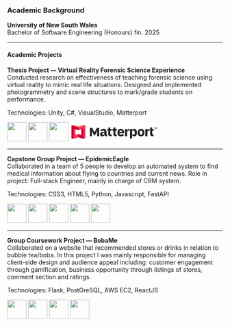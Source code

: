 ### Academic Background

**University of New South Wales**  
Bachelor of Software Engineering (Honours) fin. 2025

---

#### Academic Projects

**Thesis Project — Virtual Reality Forensic Science Experience**  
Conducted research on effectiveness of teaching forensic science using virtual reality to mimic real life situations. Designed and implemented photogrammetry and scene structures to mark/grade students on performance.  

Technologies:
Unity, C#, VisualStudio, Matterport
<p align="left">
<img src="https://cdn.jsdelivr.net/gh/devicons/devicon@latest/icons/unity/unity-original.svg"
          width='45' height='45' />
<img src="https://cdn.jsdelivr.net/gh/devicons/devicon@latest/icons/csharp/csharp-original.svg"
          width='45' height='45' />          
<img src="https://cdn.jsdelivr.net/gh/devicons/devicon@latest/icons/visualstudio/visualstudio-original.svg" width='45' height='45' />    
<img src="https://github.com/aashek/aashek/blob/main/MP.png" height='45' /> 

                    
---

**Capstone Group Project — EpidemicEagle**  
Collaborated in a team of 5 people to develop an automated system to find medical information about flying to countries and current news. Role in project: Full-stack Engineer, mainly in charge of CRM system. 

Technologies:
CSS3, HTML5, Python, Javascript, FastAPI
<p align='left'>
<img src="https://cdn.jsdelivr.net/gh/devicons/devicon/icons/css3/css3-original.svg" width="45" height="45"/>
<img src="https://cdn.jsdelivr.net/gh/devicons/devicon/icons/html5/html5-original.svg" width="45" height="45"/>
<img src="https://cdn.jsdelivr.net/gh/devicons/devicon/icons/python/python-original.svg" width="45" height="45"/>
<img src="https://cdn.jsdelivr.net/gh/devicons/devicon/icons/javascript/javascript-original.svg" width="45" height="45"/>
<img src="https://cdn.jsdelivr.net/gh/devicons/devicon/icons/fastapi/fastapi-original.svg" width="45" height="45"/>
</p>

---

**Group Coursework Project — BobaMe**  
Collaborated on a website that recommended stores or drinks in relation to bubble tea/boba. In this project I was mainly responsible for managing client-side design and audience appeal including: customer engagement through gamification, business opportunity through listings of stores, comment section and ratings.

Technologies:
Flask, PostGreSQL, AWS EC2, ReactJS
<p align="left">
  <!-- Flask -->
  <img src="https://cdn.jsdelivr.net/gh/devicons/devicon/icons/flask/flask-original.svg" width="45" height="45"/>
  <img src="https://cdn.jsdelivr.net/gh/devicons/devicon/icons/postgresql/postgresql-original.svg" width="45" height="45"/>
  <img src="https://cdn.jsdelivr.net/gh/devicons/devicon@latest/icons/amazonwebservices/amazonwebservices-original-wordmark.svg"
          width="45" height="45"/>
  <img src="https://cdn.jsdelivr.net/gh/devicons/devicon/icons/react/react-original.svg" width="45" height="45"/>
</p>

</div>

